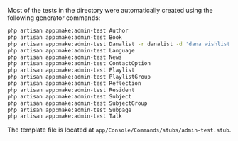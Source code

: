 Most of the tests in the directory were automatically created using the
following generator commands:

```sh
php artisan app:make:admin-test Author
php artisan app:make:admin-test Book
php artisan app:make:admin-test Danalist -r danalist -d 'dana wishlist'
php artisan app:make:admin-test Language
php artisan app:make:admin-test News
php artisan app:make:admin-test ContactOption
php artisan app:make:admin-test Playlist
php artisan app:make:admin-test PlaylistGroup
php artisan app:make:admin-test Reflection
php artisan app:make:admin-test Resident
php artisan app:make:admin-test Subject
php artisan app:make:admin-test SubjectGroup
php artisan app:make:admin-test Subpage
php artisan app:make:admin-test Talk
```

The template file is located at `app/Console/Commands/stubs/admin-test.stub`.
